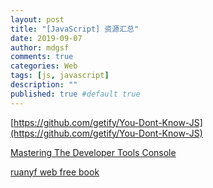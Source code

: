 ```yaml
---
layout: post
title: "[JavaScript] 资源汇总"
date: 2019-09-07
author: mdgsf
comments: true
categories: Web
tags: [js, javascript]
description: ""
published: true #default true
---
```


[https://github.com/getify/You-Dont-Know-JS](https://github.com/getify/You-Dont-Know-JS)

[Mastering The Developer Tools Console](https://blog.teamtreehouse.com/mastering-developer-tools-console)

[ruanyf web free book](https://github.com/ruanyf/free-books#web-%E5%BC%80%E5%8F%91)

